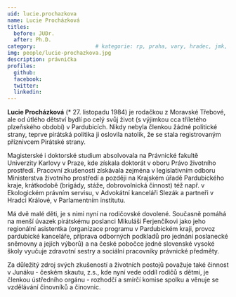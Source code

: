 ```yaml
---
uid: lucie.prochazkova
name: Lucie Procházková
titles:
  before: JUDr.
  after: Ph.D.
category:             		# kategorie: rp, praha, vary, hradec, jmk, senat
img: people/lucie-prochazkova.jpg
description: právnička
profiles:
  github:
  facebook:
  twitter:
  linkedin:
---
```


**Lucie Procházková** (* 27. listopadu 1984) je rodačkou z Moravské Třebové, ale
od útlého dětství bydlí po celý svůj život (s výjimkou cca tříletého plzeňského
období) v Pardubicích. Nikdy nebyla členkou žádné politické strany, teprve
pirátská politika ji oslovila natolik, že se stala registrovaným příznivcem
Pirátské strany.

Magisterské i doktorské studium absolvovala na Právnické fakultě Univerzity
Karlovy v Praze, kde získala doktorát v oboru Právo životního prostředí.
Pracovní zkušenosti získávala zejména v legislativním odboru Ministerstva
životního prostředí a později na Krajském úřadě Pardubického kraje, krátkodobě
(brigády, stáže, dobrovolnická činnost) též např. v Ekologickém právním servisu,
v Advokátní kanceláři Slezák a partneři v Hradci Králové, v Parlamentním
institutu.

Má dvě malé děti, je s nimi nyní na rodičovské dovolené. Současně pomáhá na
menší úvazek pirátskému poslanci Mikuláši Ferjenčíkovi jako jeho regionální
asistentka (organizace programu v Pardubickém kraji, provoz pardubické
kanceláře, příprava odborných podkladů pro jednání poslanecké sněmovny a jejích
výborů) a na české pobočce jedné slovenské vysoké školy vyučuje zdravotní sestry
a sociální pracovníky právnické předměty.

Za důležitý zdroj svých zkušeností a životních postojů považuje také činnost v
Junáku - českém skautu, z.s., kde nyní vede oddíl rodičů s dětmi, je členkou
ústředního orgánu - rozhodčí a smírčí komise spolku a věnuje se vzdělávání
činovníků a činovnic.
